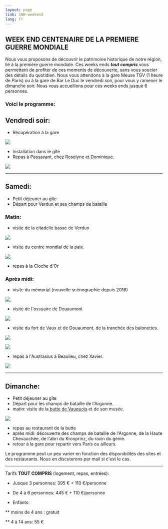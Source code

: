 ```yaml
---
layout: page
link: 1WW-weekend
lang: fr
---
```


## WEEK END CENTENAIRE DE LA PREMIERE GUERRE MONDIALE

Nous vous proposons de découvrir le patrimoine historique de notre région, lié à la première guerre mondiale.
Ces weeks ends ***tout compris*** vous permettent de profiter de ces moments de découverte, sans vous soucier des détails du quotidien.
Nous vous attendons à la gare Meuse TGV (1 heure de Paris) ou à la gare de Bar Le Duc le vendredi soir, pour vous y ramener le dimanche soir.
Nous vous accueillons pour ces weeks ends jusque 6 personnes.


### Voici le programme:


## Vendredi soir:


* Récupération à la gare

![](/images/gareTGV.jpeg)

* Installation dans le gîte
* Repas à Passavant, chez Roselyne et Dominique.

![](/images/passavant.jpg)


***

## Samedi:

* Petit déjeuner au gîte
* Départ pour Verdun et ses champs de bataille

### Matin:

* visite de la citadelle basse de Verdun

![](/images/citadelle.jpeg)

* visite du centre mondial de la paix.

![](/images/centreMondialDeLaPaix.jpeg)

* repas à la Cloche d'Or

### Après midi: 

* visite du mémorial (nouvelle scénographie depuis 2016)

![](/images/memorial.jpeg)

* visite de l'ossuaire de Douaumont

![](/images/ossuaire.jpeg)

* visite du fort de Vaux et de Douaumont, de la tranchée des baïonettes.

![](/images/fortDeVaux.jpeg)

![](/images/fortDeDouaumont.jpeg)


* repas à l'Austrasius à Beaulieu, chez Xavier.

![](/images/austrasius.jpg)

***

## Dimanche:

* Petit déjeuner au gîte
* Départ pour les champs de bataille de l'Argonne.
* matin: visite de la<a href="http://butte-vauquois.fr/" target="_blank"> butte de Vauquois</a> et de son musée.

![](/images/vauquois.jpeg)

* repas au restaurant de la butte
* après midi: découverte des champs de bataille de l'Argonne, de la Haute Chevauchée, de l'abri du Kronprinz, du ravin du génie.
* retour à la gare pour repartir vers Paris ou ailleurs.

Le programme peut un peu varier en fonction des disponibilités des sites et des restaurants. Nous en discuterons par mail si c'est le cas.

---

Tarifs **TOUT COMPRIS** (logement, repas, entrées):

* Jusque 3 personnes:  395 € + 110 €/personne

* De 4 à 6 personnes: 445 € + 110 €/personne

* Enfants:

** moins de 4 ans : gratuit

** 4 à 14 ans: 55 €
